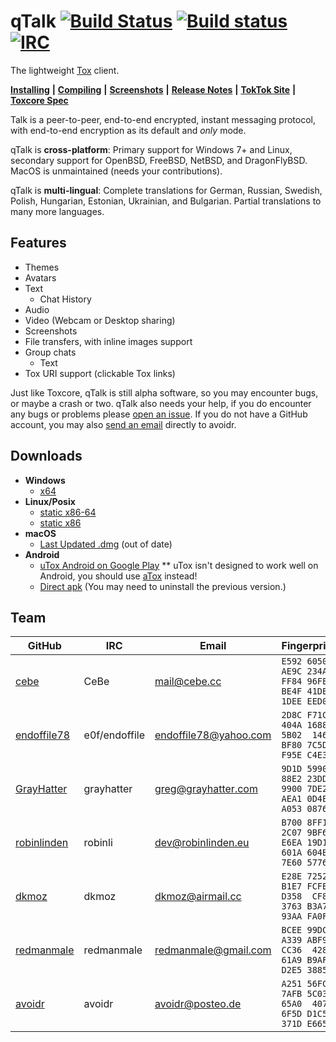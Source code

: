 # qTalk [![Build Status](https://travis-ci.org/uTox/uTox.svg?branch=develop)](https://travis-ci.org/uTox/uTox) [![Build status](https://ci.appveyor.com/api/projects/status/github/utox/utox?branch=develop&svg=true)](https://ci.appveyor.com/project/utox/utox) [![IRC](https://img.shields.io/badge/freenode-%23utox-brightgreen.svg)](https://webchat.freenode.net/?channels=#utox)

The lightweight [Tox](https://github.com/TokTok/toxcore) client.

[**Installing**](docs/INSTALL.md) **|** [**Compiling**](docs/BUILD.md) **|** [**Screenshots**](screenshots/INDEX.md) **|** [**Release Notes**](release_notes/INDEX.md) **|** [**TokTok Site**](http://toktok.github.io/) **|** [**Toxcore Spec**](https://toktok.github.io/spec)

Talk is a peer-to-peer, end-to-end encrypted, instant messaging protocol, with end-to-end encryption as its default and *only* mode.

qTalk is **cross-platform**: Primary support for Windows 7+ and Linux, secondary support for OpenBSD, FreeBSD, NetBSD, and DragonFlyBSD. MacOS is unmaintained (needs your contributions).

qTalk is **multi-lingual**: Complete translations for German, Russian, Swedish, Polish, Hungarian, Estonian, Ukrainian, and Bulgarian. Partial translations to many more languages.

## Features
- Themes
- Avatars
- Text
  - Chat History
- Audio
- Video (Webcam or Desktop sharing)
- Screenshots
- File transfers, with inline images support
- Group chats
  - Text
- Tox URI support (clickable Tox links)

Just like Toxcore, qTalk is still alpha software, so you may encounter bugs, or maybe a crash or two. qTalk also needs your help, if you do encounter any bugs or problems please [open an issue](https://github.com/uTox/uTox/issues/new).
If you do not have a GitHub account, you may also [send an email](#team) directly to avoidr.

## Downloads
- **Windows**
  - [x64](https://github.com/uTox/uTox/releases/download/v0.17.2/utox_x86_64.exe)
- **Linux/Posix**
  - [static x86-64](https://build.tox.chat/view/uTox/job/uTox_build_linux_x86-64_release/lastSuccessfulBuild/artifact/utox_linux_x86-64.tar.xz)
  - [static x86](https://build.tox.chat/view/uTox/job/uTox_build_linux_x86_release/lastSuccessfulBuild/artifact/utox_linux_x86.tar.xz)
- **macOS**
  - [Last Updated .dmg](https://github.com/uTox/uTox/releases/download/v0.16.1/uTox-0.16.1.dmg) (out of date)
- **Android**
  - [uTox Android on Google Play](https://play.google.com/apps/testing/tox.client.utox) ** uTox isn't designed to work well on Android,
    you should use [aTox](https://github.com/evilcorpltd/aTox/) instead!
  - [Direct apk](https://build.tox.chat/view/uTox/job/uTox_build_android_armhf_release/lastSuccessfulBuild/artifact/uTox.apk) (You may need to uninstall the previous version.)

## Team
GitHub | IRC | Email | Fingerprint
--- | --- | --- | ---
[cebe](https://github.com/cebe) | CeBe | mail@cebe.cc | `E592 6050 AE9C 234A FF84 96FE BE4F 41DE 1DEE EED0`
[endoffile78](https://github.com/endoffile78) | e0f/endoffile | endoffile78@yahoo.com | `2D8C F71C 404A 1688 5B02  1461 BF80 7C5D F95E C4E3`
[GrayHatter](https://github.com/GrayHatter) | grayhatter | greg@grayhatter.com | `9D1D 5990 88E2 23DD 9900 7DE2 AEA1 0D4E A053 0876`
[robinlinden](https://github.com/robinlinden) | robinli | dev@robinlinden.eu | `B700 8FF1 2C07 9BF6 E6EA 19D1 601A 604B 7E60 5776`
[dkmoz](https://github.com/dkmoz) | dkmoz | dkmoz@airmail.cc | `E28E 7252 B1E7 FCFE D358  CF8E 3763 B3A7 93AA FA0F`
[redmanmale](https://github.com/redmanmale) | redmanmale | redmanmale@gmail.com | `BCEE 99DC A339 ABF9 CC36  428D 61A9 B9AF D2E5 3885`
[avoidr](https://github.com/avoidr) | avoidr | avoidr@posteo.de | `A251 56FC 7AFB 5C03 65A0  407E 6F5D D1C5 371D E665`
